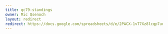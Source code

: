 ```yaml
---
title: qc79-standings
owner: Mic Qsenoch
layout: redirect
redirect: https://docs.google.com/spreadsheets/d/e/2PACX-1vT7Xz8lcqp7udS6add-Lpr1b1vTgSEFDJmU3-8r7Y2nO64KxNRbn_Luf7z1CEeHeBlMbv3XlUp4YbM5/pubhtml
---
```

